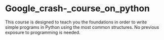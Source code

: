 # Google_crash-_course_on_python
This course is designed to teach you the foundations in order to write simple programs in Python using the most common structures. No previous exposure to programming is needed.
